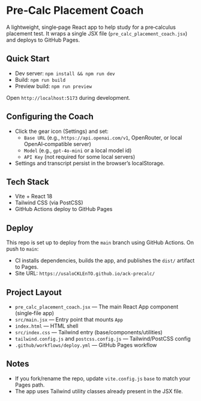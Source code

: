 # Pre‑Calc Placement Coach

A lightweight, single‑page React app to help study for a pre‑calculus placement test. It wraps a single JSX file (`pre_calc_placement_coach.jsx`) and deploys to GitHub Pages.

## Quick Start

- Dev server: `npm install && npm run dev`
- Build: `npm run build`
- Preview build: `npm run preview`

Open `http://localhost:5173` during development.

## Configuring the Coach

- Click the gear icon (Settings) and set:
  - `Base URL` (e.g., `https://api.openai.com/v1`, OpenRouter, or local OpenAI‑compatible server)
  - `Model` (e.g., `gpt-4o-mini` or a local model id)
  - `API Key` (not required for some local servers)
- Settings and transcript persist in the browser’s localStorage.

## Tech Stack

- Vite + React 18
- Tailwind CSS (via PostCSS)
- GitHub Actions deploy to GitHub Pages

## Deploy

This repo is set up to deploy from the `main` branch using GitHub Actions. On push to `main`:

- CI installs dependencies, builds the app, and publishes the `dist/` artifact to Pages.
- Site URL: `https://usaloCKLEnTO.github.io/ack-precalc/`

## Project Layout

- `pre_calc_placement_coach.jsx` — The main React App component (single‑file app)
- `src/main.jsx` — Entry point that mounts `App`
- `index.html` — HTML shell
- `src/index.css` — Tailwind entry (base/components/utilities)
- `tailwind.config.js` and `postcss.config.js` — Tailwind/PostCSS config
- `.github/workflows/deploy.yml` — GitHub Pages workflow

## Notes

- If you fork/rename the repo, update `vite.config.js` `base` to match your Pages path.
- The app uses Tailwind utility classes already present in the JSX file.

